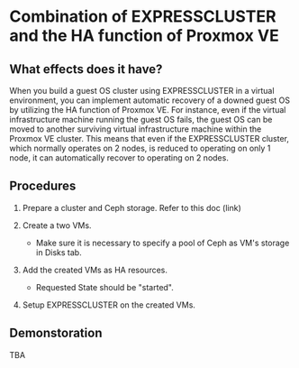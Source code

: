 # Combination of EXPRESSCLUSTER and the HA function of Proxmox VE

## What effects does it have?

When you build a guest OS cluster using EXPRESSCLUSTER in a virtual environment, you can implement automatic recovery of a downed guest OS by utilizing the HA function of Proxmox VE. For instance, even if the virtual infrastructure machine running the guest OS fails, the guest OS can be moved to another surviving virtual infrastructure machine within the Proxmox VE cluster. This means that even if the EXPRESSCLUSTER cluster, which normally operates on 2 nodes, is reduced to operating on only 1 node, it can automatically recover to operating on 2 nodes.

## Procedures

1. Prepare a cluster and Ceph storage.
   Refer to this doc (link)

2. Create a two VMs.
   - Make sure it is necessary to specify a pool of Ceph as VM's storage in Disks tab.

3. Add the created VMs as HA resources.
   - Requested State should be "started".

4. Setup EXPRESSCLUSTER on the created VMs.

## Demonstoration

TBA

